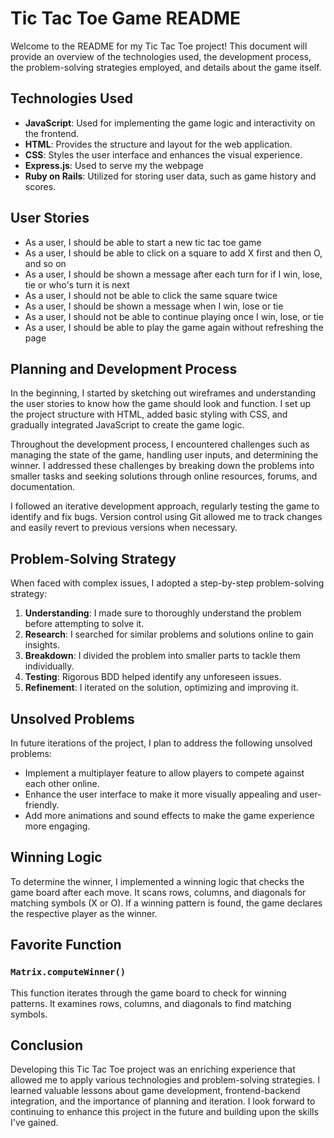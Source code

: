 # Tic Tac Toe Game README

Welcome to the README for my Tic Tac Toe project! This document will provide an overview of the technologies used, the development process, the problem-solving strategies employed, and details about the game itself.

## Technologies Used

- **JavaScript**: Used for implementing the game logic and interactivity on the frontend.
- **HTML**: Provides the structure and layout for the web application.
- **CSS**: Styles the user interface and enhances the visual experience.
- **Express.js**: Used to serve my the webpage
- **Ruby on Rails**: Utilized for storing user data, such as game history and scores.

## User Stories

- As a user, I should be able to start a new tic tac toe game
- As a user, I should be able to click on a square to add X first and then O, and so on
- As a user, I should be shown a message after each turn for if I win, lose, tie or who's turn it is next
- As a user, I should not be able to click the same square twice
- As a user, I should be shown a message when I win, lose or tie
- As a user, I should not be able to continue playing once I win, lose, or tie
- As a user, I should be able to play the game again without refreshing the page

## Planning and Development Process

In the beginning, I started by sketching out wireframes and understanding the user stories to know how the game should look and function. I set up the project structure with HTML, added basic styling with CSS, and gradually integrated JavaScript to create the game logic.

Throughout the development process, I encountered challenges such as managing the state of the game, handling user inputs, and determining the winner. I addressed these challenges by breaking down the problems into smaller tasks and seeking solutions through online resources, forums, and documentation.

I followed an iterative development approach, regularly testing the game to identify and fix bugs. Version control using Git allowed me to track changes and easily revert to previous versions when necessary.

## Problem-Solving Strategy

When faced with complex issues, I adopted a step-by-step problem-solving strategy:

1. **Understanding**: I made sure to thoroughly understand the problem before attempting to solve it.
2. **Research**: I searched for similar problems and solutions online to gain insights.
3. **Breakdown**: I divided the problem into smaller parts to tackle them individually.
4. **Testing**: Rigorous BDD helped identify any unforeseen issues.
5. **Refinement**: I iterated on the solution, optimizing and improving it.

## Unsolved Problems

In future iterations of the project, I plan to address the following unsolved problems:

- Implement a multiplayer feature to allow players to compete against each other online.
- Enhance the user interface to make it more visually appealing and user-friendly.
- Add more animations and sound effects to make the game experience more engaging.

## Winning Logic

To determine the winner, I implemented a winning logic that checks the game board after each move. It scans rows, columns, and diagonals for matching symbols (X or O). If a winning pattern is found, the game declares the respective player as the winner.

## Favorite Function

### `Matrix.computeWinner()`

This function iterates through the game board to check for winning patterns. It examines rows, columns, and diagonals to find matching symbols.

## Conclusion

Developing this Tic Tac Toe project was an enriching experience that allowed me to apply various technologies and problem-solving strategies. I learned valuable lessons about game development, frontend-backend integration, and the importance of planning and iteration. I look forward to continuing to enhance this project in the future and building upon the skills I've gained.
